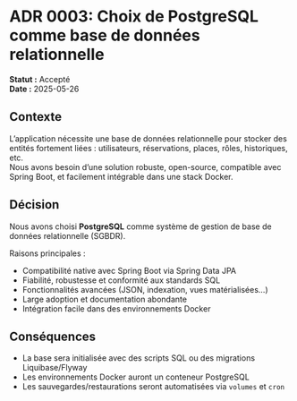 # ADR 0003: Choix de PostgreSQL comme base de données relationnelle

**Statut :** Accepté  
**Date :** 2025-05-26

## Contexte

L’application nécessite une base de données relationnelle pour stocker des entités fortement liées : utilisateurs, réservations, places, rôles, historiques, etc.  
Nous avons besoin d’une solution robuste, open-source, compatible avec Spring Boot, et facilement intégrable dans une stack Docker.

## Décision

Nous avons choisi **PostgreSQL** comme système de gestion de base de données relationnelle (SGBDR).

Raisons principales :

- Compatibilité native avec Spring Boot via Spring Data JPA
- Fiabilité, robustesse et conformité aux standards SQL
- Fonctionnalités avancées (JSON, indexation, vues matérialisées…)
- Large adoption et documentation abondante
- Intégration facile dans des environnements Docker

## Conséquences

- La base sera initialisée avec des scripts SQL ou des migrations Liquibase/Flyway
- Les environnements Docker auront un conteneur PostgreSQL
- Les sauvegardes/restaurations seront automatisées via `volumes` et `cron`
